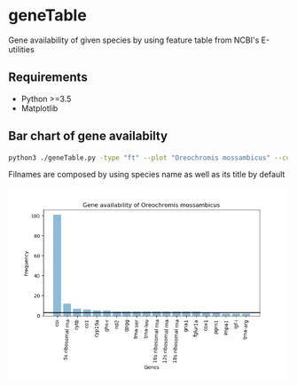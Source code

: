 # geneTable
Gene availability of given species by using feature table from NCBI's E-utilities

## Requirements
* Python >=3.5
* Matplotlib

## Bar chart of gene availabilty 

```Bash
python3 ./geneTable.py -type "ft" --plot "Oreochromis mossambicus" --cutOff 20
```
Filnames are composed by using species name as well as its title by default

![](https://github.com/Ulises-Rosas/geneTable/blob/master/img/Oreochromis_mossambicus_GeneAvailability.png)
